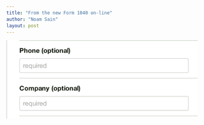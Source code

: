 ```yaml
---
title: "From the new Form 1040 on-line"
author: "Noam Sain"
layout: post
---
```


![optional mandatory](/assets/2013/2013-07-optional-mandatory.png)